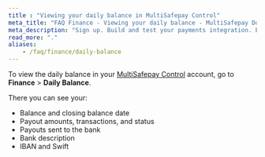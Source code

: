 ```yaml
---
title : "Viewing your daily balance in MultiSafepay Control"
meta_title: "FAQ Finance - Viewing your daily balance - MultiSafepay Docs"
meta_description: "Sign up. Build and test your payments integration. Explore our products and services. Use our API Reference, SDKs, and wrappers. Get support."
read_more: "."
aliases:
    - /faq/finance/daily-balance
---
```


To view the daily balance in your [MultiSafepay Control](https://merchant.multisafepay.com) account, go to **Finance** > **Daily Balance**.

There you can see your:

- Balance and closing balance date
- Payout amounts, transactions, and status
- Payouts sent to the bank
- Bank description
- IBAN and Swift
